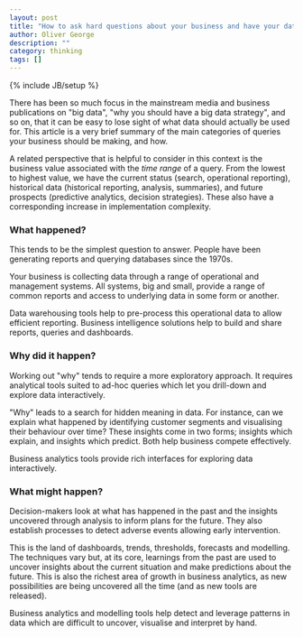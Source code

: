 ```yaml
---
layout: post
title: "How to ask hard questions about your business and have your data answer them"
author: Oliver George
description: ""
category: thinking
tags: []
---
```

{% include JB/setup %}

There has been so much focus in the mainstream media and business
publications on "big data", "why you should have a big data strategy",
and so on, that it can be easy to lose sight of what data should
actually be used for.  This article is a very brief summary of the
main categories of queries your business should be making, and how.

A related perspective that is helpful to consider in this context is
the business value associated with the *time range* of a query.  From
the lowest to highest value, we have the current status (search,
operational reporting), historical data (historical reporting,
analysis, summaries), and future prospects (predictive analytics,
decision strategies).  These also have a corresponding increase in
implementation complexity.

### What happened?

This tends to be the simplest question to answer.  People have been
generating reports and querying databases since the 1970s.

Your business is collecting data through a range of operational and
management systems.  All systems, big and small, provide a range of
common reports and access to underlying data in some form or another.

Data warehousing tools help to pre-process this operational data to
allow efficient reporting.  Business intelligence solutions help to
build and share reports, queries and dashboards.

### Why did it happen?

Working out "why" tends to require a more exploratory approach.  It
requires analytical tools suited to ad-hoc queries which let you
drill-down and explore data interactively.

"Why" leads to a search for hidden meaning in data.  For instance, can
we explain what happened by identifying customer segments and
visualising their behaviour over time?  These insights come in two
forms; insights which explain, and insights which predict.  Both help
business compete effectively.

Business analytics tools provide rich interfaces for exploring data
interactively.

### What might happen?

Decision-makers look at what has happened in the past and the insights
uncovered through analysis to inform plans for the future.  They also
establish processes to detect adverse events allowing early
intervention.

This is the land of dashboards, trends, thresholds, forecasts and
modelling.  The techniques vary but, at its core, learnings from the
past are used to uncover insights about the current situation and make
predictions about the future.  This is also the richest area of growth
in business analytics, as new possibilities are being uncovered all
the time (and as new tools are released).

Business analytics and modelling tools help detect and leverage
patterns in data which are difficult to uncover, visualise and
interpret by hand.
